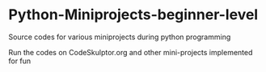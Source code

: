 # Python-Miniprojects-beginner-level
Source codes for various miniprojects during python programming

Run the codes on CodeSkulptor.org and other mini-projects implemented for fun
